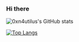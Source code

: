 ### Hi there 

<!--
**0xn4utilus/0xn4utilus** is a ✨ _special_ ✨ repository because its `README.md` (this file) appears on your GitHub profile.

Here are some ideas to get you started:

- 🔭 I’m currently working on ...
- 🌱 I’m currently learning ...
- 👯 I’m looking to collaborate on ...
- 🤔 I’m looking for help with ...
- 💬 Ask me about ...
- 📫 How to reach me: ...
- 😄 Pronouns: ...
- ⚡ Fun fact: ...
-->


![0xn4utilus's GitHub stats](https://github-readme-stats.vercel.app/api?username=0xn4utilus&show_icons=true&theme=radical)

[![Top Langs](https://github-readme-stats.vercel.app/api/top-langs/?username=0xn4utilus&theme=radical&hide=css,html,python)](https://github.com/anuraghazra/github-readme-stats)
